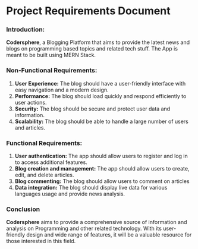 # Project Requirements Document

### Introduction:

**Codersphere**, a Blogging Platform that aims to provide the latest news and blogs on programming based topics and related tech stuff. The App is meant to be built using MERN Stack.

### Non-Functional Requirements:

1. **User Experience:** The blog should have a user-friendly interface with easy navigation and a modern design.
2. **Performance:** The blog should load quickly and respond efficiently to user actions.
3. **Security:** The blog should be secure and protect user data and information.
4. **Scalability:** The blog should be able to handle a large number of users and articles.

### Functional Requirements:

1. **User authentication:** The app should allow users to register and log in to access additional features.
2. **Blog creation and management:** The app should allow users to create, edit, and delete articles.
3. **Blog commenting:** The blog should allow users to comment on articles
4. **Data integration:** The blog should display live data for various languages usage and provide news analysis.

### Conclusion

**Codersphere** aims to provide a comprehensive source of information and analysis on Programming and other related technology. With its user-friendly design and wide range of features, it will be a valuable resource for those interested in this field.
